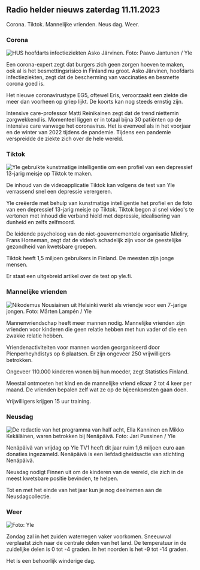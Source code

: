 ## Radio helder nieuws zaterdag 11.11.2023

Corona. Tiktok. Mannelijke vrienden. Neus dag. Weer.

### Corona

![HUS hoofdarts infectieziekten Asko Järvinen. Foto: Paavo Jantunen / Yle](https://images.cdn.yle.fi/image/upload/c_crop,h_3027,w_5382,x_0,y_311/ar_1.7777777777777777,c_fill,g_faces,h_675,w_1200/dpr_1.0/q_auto:eco/f_auto/fl_lossy/v1699692578/39-1199235654f3bb0eba14)

Een corona-expert zegt dat burgers zich geen zorgen hoeven te maken, ook al is het besmettingsrisico in Finland nu groot. Asko Järvinen, hoofdarts infectieziekten, zegt dat de bescherming van vaccinaties en besmette corona goed is.

Het nieuwe coronavirustype EG5, oftewel Eris, veroorzaakt een ziekte die meer dan voorheen op griep lijkt. De koorts kan nog steeds ernstig zijn.

Intensive care-professor Matti Reinikainen zegt dat de trend niettemin zorgwekkend is. Momenteel liggen er in totaal bijna 30 patiënten op de intensive care vanwege het coronavirus. Het is evenveel als in het voorjaar en de winter van 2022 tijdens de pandemie. Tijdens een pandemie verspreidde de ziekte zich over de hele wereld.

### Tiktok

![Yle gebruikte kunstmatige intelligentie om een profiel van een depressief 13-jarig meisje op Tiktok te maken. ](https://images.cdn.yle.fi/image/upload/c_crop,h_2955,w_5255,x_371,y_789/ar_1.7777777777777777,c_fill,g_faces,h_675,w_1200/dpr_1.0/q_auto:eco/f_auto/fl_lossy/v1697625813/39-1187987652fb3e8a7ce7)

De inhoud van de videoapplicatie Tiktok kan volgens de test van Yle verrassend snel een depressie verergeren.

Yle creëerde met behulp van kunstmatige intelligentie het profiel en de foto van een depressief 13-jarig meisje op Tiktok. Tiktok begon al snel video's te vertonen met inhoud die verband hield met depressie, idealisering van dunheid en zelfs zelfmoord.

De leidende psycholoog van de niet-gouvernementele organisatie Mieliry, Frans Horneman, zegt dat de video’s schadelijk zijn voor de geestelijke gezondheid van kwetsbare groepen.

Tiktok heeft 1,5 miljoen gebruikers in Finland. De meesten zijn jonge mensen.

Er staat een uitgebreid artikel over de test op yle.fi.

### Mannelijke vrienden

![Nikodemus Nousiainen uit Helsinki werkt als vriendje voor een 7-jarige jongen. Foto: Mårten Lampén / Yle](https://images.cdn.yle.fi/image/upload/c_crop,h_2250,w_4000,x_0,y_150/ar_1.7777777777777777,c_fill,g_faces,h_675,w_1200/dpr_1.0/q_auto:eco/f_auto/fl_lossy/v1699361417/39-1197061654a30293868a)

Mannenvriendschap heeft meer mannen nodig. Mannelijke vrienden zijn vrienden voor kinderen die geen relatie hebben met hun vader of die een zwakke relatie hebben.

Vriendenactiviteiten voor mannen worden georganiseerd door Pienperheyhdistys op 6 plaatsen. Er zijn ongeveer 250 vrijwilligers betrokken.

Ongeveer 110.000 kinderen wonen bij hun moeder, zegt Statistics Finland.

Meestal ontmoeten het kind en de mannelijke vriend elkaar 2 tot 4 keer per maand. De vrienden bepalen zelf wat ze op de bijeenkomsten gaan doen.

Vrijwilligers krijgen 15 uur training.

### Neusdag

![De redactie van het programma van half acht, Ella Kanninen en Mikko Kekäläinen, waren betrokken bij Nenäpäivä. Foto: Jari Pussinen / Yle](https://images.cdn.yle.fi/image/upload/c_crop,h_3125,w_5557,x_0,y_126/ar_1.7777777777777777,c_fill,g_faces,h_675,w_1200/dpr_1.0/q_auto:eco/f_auto/fl_lossy/v1699531130/39-1198130654cc7a81d6f6)

Nenäpäivä van vrijdag op Yle TV1 heeft dit jaar ruim 1,6 miljoen euro aan donaties ingezameld. Nenäpäivä is een liefdadigheidsactie van stichting Nenäpäivä.

Neusdag nodigt Finnen uit om de kinderen van de wereld, die zich in de meest kwetsbare positie bevinden, te helpen.

Tot en met het einde van het jaar kun je nog deelnemen aan de Neusdagcollectie.

### Weer

![ Foto: Yle](https://images.cdn.yle.fi/image/upload/c_crop,h_1080,w_1919,x_0,y_0/ar_1.7777777777777777,c_fill,g_faces,h_675,w_1200/dpr_1.0/q_auto:eco/f_auto/fl_lossy/v1699717391/39-1199335654fa0f0a84d5)

Zondag zal in het zuiden waterregen vaker voorkomen. Sneeuwval verplaatst zich naar de centrale delen van het land. De temperatuur in de zuidelijke delen is 0 tot -4 graden. In het noorden is het -9 tot -14 graden.

Het is een behoorlijk winderige dag.